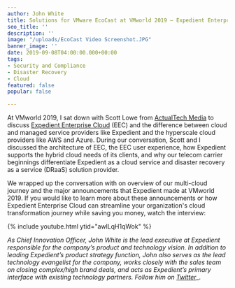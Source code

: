 ```yaml
---
author: John White
title: Solutions for VMware EcoCast at VMworld 2019 – Expedient Enterprise Cloud
seo_title: ''
description: ''
image: "/uploads/EcoCast Video Screenshot.JPG"
banner_image: ''
date: 2019-09-08T04:00:00.000+00:00
tags:
- Security and Compliance
- Disaster Recovery
- Cloud
featured: false
popular: false

---
```

At VMworld 2019, I sat down with Scott Lowe from [ActualTech Media](https://www.actualtechmedia.com) to discuss [Expedient Enterprise Cloud](https://www.expedient.com/services/infrastructure-as-a-service/cloud/) (EEC) and the difference between cloud and managed service providers like Expedient and the hyperscale cloud providers like AWS and Azure. During our conversation, Scott and I discussed the architecture of EEC, the EEC user experience, how Expedient supports the hybrid cloud needs of its clients, and why our telecom carrier beginnings differentiate Expedient as a cloud service and disaster recovery as a service (DRaaS) solution provider.

We wrapped up the conversation with on overview of our multi-cloud journey and the major announcements that Expedient made at VMworld 2019. If you would like to learn more about these announcements or how Expedient Enterprise Cloud can streamline your organization's cloud transformation journey while saving you money, watch the interview:

{% include youtube.html ytid="awlLqH1qWok" %}

_As Chief Innovation Officer, John White is the lead executive at Expedient responsible for the company’s product and technology vision. In addition to leading Expedient’s product strategy function, John also serves as the lead technology evangelist for the company, works closely with the sales team on closing complex/high brand deals, and acts as Expedient’s primary interface with existing technology partners. Follow him on_ [_Twitter_](https://twitter.com/johna_white)_.
